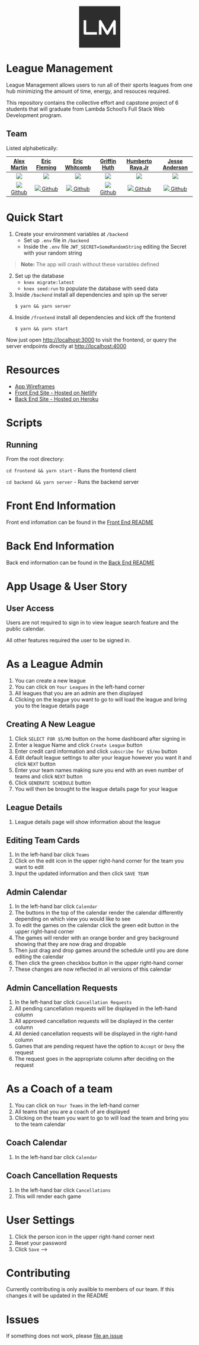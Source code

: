 <img style="display: block; margin: auto; margin-top: 10px;" alt="logo" src="./frontend/src/Images/LM_Logo.png">

# League Management

League Management allows users to run all of their sports leagues from one hub minimizing the amount of time, energy, and resouces required. 

This repository contains the collective effort and capstone project of 6 students that will graduate from Lambda School’s Full Stack Web Development program.

## Team

Listed alphabetically:

| [**Alex Martin**](https://github.com/atonymartin20) | [**Eric Fleming**](https://github.com/efleming111) | [**Eric Whitcomb**](https://github.com/ericwhitcomb) | [**Griffin Huth**](https://github.com/griffinshuth) | [**Humberto Raya Jr**](https://github.com/hraya) | [**Jesse Anderson**](https://github.com/Jesse9009) |
|:------------:|:------------:|:-----------:|:-----------:|:-----------:|:-----------:|
| [<img src="https://avatars0.githubusercontent.com/u/35713771?s=460&v=4" width="80">](https://github.com/atonymartin20) | [<img src="https://avatars2.githubusercontent.com/u/8313768?s=460&v=4" width="80">](https://github.com/efleming111) | [<img src="https://avatars0.githubusercontent.com/u/1847849?s=460&v=4" width="80">](https://github.com/ericwhitcomb) | [<img src="https://avatars0.githubusercontent.com/u/41766864?s=460&v=4" width="80">](https://github.com/griffinshuth) | [<img src="https://avatars3.githubusercontent.com/u/34699553?s=460&v=4" width="80">](https://github.com/hraya) | [<img src="https://avatars3.githubusercontent.com/u/24962759?s=460&v=4" width="80">](https://github.com/Jesse9009) |
| [<img src="https://github.com/favicon.ico" width="15"> Github](https://github.com/atonymartin20) | [<img src="https://github.com/favicon.ico" width="15"> Github](https://github.com/efleming111) | [<img src="https://github.com/favicon.ico" width="15"> Github](https://github.com/ericwhitcomb) | [<img src="https://github.com/favicon.ico" width="15"> Github](https://github.com/griffinshuth) | [<img src="https://github.com/favicon.ico" width="15"> Github](https://github.com/hraya) | [<img src="https://github.com/favicon.ico" width="15"> Github](https://github.com/Jesse9009) |

# Quick Start

1. Create your environment variables at `/backend`
   - Set up `.env` file in `/backend`
   - Inside the `.env` file `JWT_SECRET=SomeRandomString` editing the Secret with your random string 
> **Note:** The app will crash without these variables defined

2. Set up the database
   - `knex migrate:latest`
   - `knex seed:run` to populate the database with seed data
3. Inside `/backend` install all dependencies and spin up the server
   ```
   $ yarn && yarn server
   ```
4. Inside `/frontend` install all dependencies and kick off the frontend
   ```
   $ yarn && yarn start
   ```

Now just open [http://localhost:3000](http://localhost:3000) to visit the frontend, or query the server endpoints directly at [http://localhost:4000](http://localhost:4000)

# Resources

- [App Wireframes](https://balsamiq.cloud/snv27r3/ptbqmhb/r2278)
- [Front End Site - Hosted on Netlify](https://leaguemanagement.netlify.com)
- [Back End Site - Hosted on Heroku](https://league-management.herokuapp.com/)

# Scripts

## Running

From the root directory:

`cd frontend && yarn start` - Runs the frontend client

`cd backend && yarn server` - Runs the backend server

# Front End Information
Front end infomation can be found in the [Front End README](./frontend/README.md)

# Back End Information
Back end information can be found in the [Back End README](./backend/README.md)

# App Usage & User Story

## User Access

Users are not required to sign in to view league search feature and the public calendar.

All other features required the user to be signed in.

# As a League Admin

1. You can create a new league
2. You can click on `Your Leagues` in the left-hand corner
3. All leagues that you are an admin are then displayed
4. Clicking on the league you want to go to will load the league and bring you to the league details page

## Creating A New League

1. Click `SELECT FOR $5/MO` button on the home dashboard after signing in
2. Enter a league Name and click `Create League` button
3. Enter credit card information and click `subscribe for $5/mo` button
4. Edit default league settings to alter your league however you want it and click `NEXT` button
5. Enter your team names making sure you end with an even number of teams and click `NEXT` button
6. Click `GENERATE SCHEDULE` button
7. You will then be brought to the league details page for your league 

## League Details

1. League details page will show information about the league

## Editing Team Cards

1. In the left-hand bar click `Teams`
2. Click on the edit icon in the upper right-hand corner for the team you want to edit
3. Input the updated information and then click `SAVE TEAM`

## Admin Calendar

1. In the left-hand bar click `Calendar`
2. The buttons in the top of the calendar render the calendar differently depending on which view you would like to see
3. To edit the games on the calendar click the green edit button in the upper right-hand corner
4. The games will render with an orange border and grey background showing that they are now drag and dropable
5. Then just drag and drop games around the schedule until you are done editing the calendar
6. Then click the green checkbox button in the upper right-hand corner
7. These changes are now reflected in all versions of this calendar

## Admin Cancellation Requests

1. In the left-hand bar click `Cancellation Requests`
2. All pending cancellation requests will be displayed in the left-hand column
3. All approved cancellation requests will be displayed in the center column
4. All denied cancellation requests will be displayed in the right-hand column
5. Games that are pending request have the option to `Accept` or `Deny` the request
6. The request goes in the appropriate column after deciding on the request

# As a Coach of a team
1. You can click on `Your Teams` in the left-hand corner
3. All teams that you are a coach of are displayed
4. Clicking on the team you want to go to will load the team and bring you to the team calendar

## Coach Calendar

1. In the left-hand bar click `Calendar`

## Coach Cancellation Requests

1. In the left-hand bar click `Cancellations`
2. This will render each game 

# User Settings

1. Click the person icon in the upper right-hand corner next 
2. Reset your password
3. Click `Save` -->

# Contributing

Currently contributing is only availble to members of our team.  If this changes it will be updated in the README

# Issues

If something does not work, please [file an issue](https://github.com/Lambda-School-Labs/labspt2-league-management/issues/new)